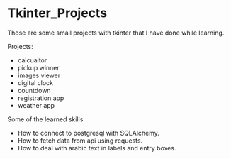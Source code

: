 # Tkinter_Projects

Those are some small projects with tkinter that I have done while learning.

Projects:
- calcualtor
- pickup winner
- images viewer
- digital clock
- countdown
- registration app
- weather app

Some of the learned skills:
- How to connect to postgresql with SQLAlchemy.
- How to fetch data from api using requests.
- How to deal with arabic text in labels and entry boxes.
